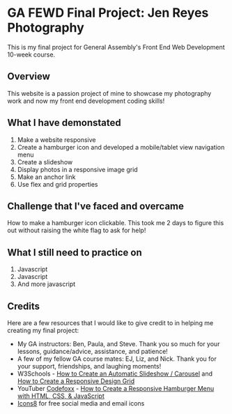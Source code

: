 # GA FEWD Final Project: Jen Reyes Photography


This is my final project for General Assembly's Front End Web Development 10-week course.


## Overview
This website is a passion project of mine to showcase my photography work and now my front end development coding skills!


## What I have demonstated
1. Make a website responsive
2. Create a hamburger icon and developed a mobile/tablet view navigation menu
3. Create a slideshow
4. Display photos in a responsive image grid
5. Make an anchor link
6. Use flex and grid properties

## Challenge that I've faced and overcame
How to make a hamburger icon clickable.  This took me 2 days to figure this out without raising the white flag to ask for help!

## What I still need to practice on
1. Javascript
2. Javascript
3. And more javascript

## Credits
Here are a few resources that I would like to give credit to in helping me creating my final project:

* My GA instructors: Ben, Paula, and Steve. Thank you so much for your lessons, guidance/advice, assistance, and patience!
* A few of my fellow GA course mates: EJ, Liz, and Nick.  Thank you for your support, friendships, and laughing moments!
* W3Schools - [How to Create an Automatic Slideshow / Carousel](https://www.w3schools.com/howto/howto_js_slideshow.asp) and [How to Create a Responsive Design Grid](https://www.w3schools.com/howto/howto_css_image_grid_responsive.asp)
* YouTuber [Codefoxx](https://www.youtube.com/c/codefoxx) - [How to Create a Responsive Hamburger Menu with HTML, CSS, & JavaScript](https://www.youtube.com/watch?v=flItyHiDm7E)
* [Icons8](https://icons8.com/) for free social media and email icons


